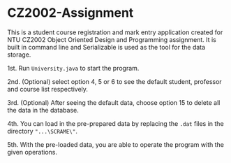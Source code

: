 # CZ2002-Assignment

This is a student course registration and mark entry application created for NTU CZ2002 Object Oriented Design and Programming assignment.
It is built in command line and Serializable is used as the tool for the data storage.

1st. Run ``University.java`` to start the program.

2nd. (Optional) select option 4, 5 or 6 to see the default student, professor and course list respectively.

3rd. (Optional) After seeing the default data, choose option 15 to delete all the data in the database.

4th. You can load in the pre-prepared data by replacing the `.dat` files in the directory `"...\SCRAME\"`. 

5th. With the pre-loaded data, you are able to operate the program with the given operations.
